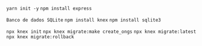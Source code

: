 `yarn init -y`
`npm install express`

`Banco de dados SQLite`
`npm install knex`
`npm install sqlite3`

`npx knex init`
`npx knex migrate:make create_ongs`
`npx knex migrate:latest`
`npx knex migrate:rollback`
